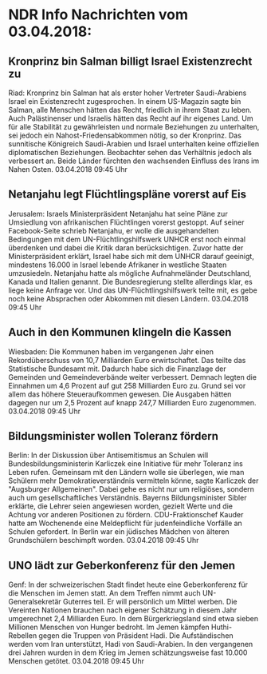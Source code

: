 # NDR Info Nachrichten vom 03.04.2018:


## Kronprinz bin Salman billigt Israel Existenzrecht zu
Riad:     Kronprinz bin Salman hat als erster hoher Vertreter Saudi-Arabiens Israel ein Existenzrecht zugesprochen. In einem US-Magazin sagte bin Salman, alle Menschen hätten das Recht, friedlich in ihrem Staat zu leben. Auch Palästinenser und Israelis hätten das Recht auf ihr eigenes Land. Um für alle Stabilität zu gewährleisten und normale Beziehungen zu unterhalten, sei jedoch ein Nahost-Friedensabkommen nötig, so der Kronprinz. Das sunnitische Königreich Saudi-Arabien und Israel unterhalten keine offiziellen diplomatischen Beziehungen. Beobachter sehen das Verhältnis jedoch als verbessert an. Beide Länder fürchten den wachsenden Einfluss des Irans im Nahen Osten. 03.04.2018 09:45 Uhr 

## Netanjahu legt Flüchtlingspläne vorerst auf Eis
Jerusalem: Israels Ministerpräsident Netanjahu hat seine Pläne zur Umsiedlung von afrikanischen Flüchtlingen vorerst gestoppt. Auf seiner Facebook-Seite schrieb Netanjahu, er wolle die ausgehandelten Bedingungen mit dem UN-Flüchtlingshilfswerk UNHCR erst noch einmal überdenken und dabei die Kritik daran berücksichtigen. Zuvor hatte der Ministerpräsident erklärt, Israel habe sich mit dem UNHCR darauf geeinigt, mindestens 16.000 in Israel lebende Afrikaner in westliche Staaten umzusiedeln. Netanjahu hatte als mögliche Aufnahmeländer Deutschland, Kanada und Italien genannt. Die Bundesregierung stellte allerdings klar, es liege keine Anfrage vor. Und das UN-Flüchtlingshilfswerk teilte mit, es gebe noch keine Absprachen oder Abkommen mit diesen Ländern. 03.04.2018 09:45 Uhr 

## Auch in den Kommunen klingeln die Kassen
Wiesbaden: Die Kommunen haben im vergangenen Jahr einen Rekordüberschuss von 10,7 Milliarden Euro erwirtschaftet. Das teilte das Statistische Bundesamt mit. Dadurch habe sich die Finanzlage der Gemeinden und Gemeindeverbände weiter verbessert. Demnach legten die Einnahmen um 4,6 Prozent auf gut 258 Milliarden Euro zu. Grund sei vor allem das höhere Steueraufkommen gewesen. Die Ausgaben hätten dagegen nur um 2,5 Prozent auf knapp 247,7 Milliarden Euro zugenommen. 03.04.2018 09:45 Uhr 

## Bildungsminister wollen Toleranz fördern
Berlin: In der Diskussion über Antisemitismus an Schulen will Bundesbildungsministerin Karliczek eine Initiative für mehr Toleranz ins Leben rufen. Gemeinsam mit den Ländern wolle sie überlegen, wie man Schülern mehr Demokratieverständnis vermitteln könne, sagte Karliczek der "Augsburger Allgemeinen". Dabei gehe es nicht nur um religiöses, sondern auch um gesellschaftliches Verständnis. Bayerns Bildungsminister Sibler erklärte, die Lehrer seien angewiesen worden, gezielt Werte und die Achtung vor anderen Positionen zu fördern. CDU-Fraktionschef Kauder hatte am Wochenende eine Meldepflicht für judenfeindliche Vorfälle an Schulen gefordert. In Berlin war ein jüdisches Mädchen von älteren Grundschülern beschimpft worden. 03.04.2018 09:45 Uhr 

## UNO lädt zur Geberkonferenz für den Jemen
Genf: In der schweizerischen Stadt findet heute eine Geberkonferenz für die Menschen im Jemen statt. An dem Treffen nimmt auch UN-Generalsekretär Guterres teil. Er will persönlich um Mittel werben. Die Vereinten Nationen brauchen nach eigener Schätzung in diesem Jahr umgerechnet 2,4 Milliarden Euro. In dem Bürgerkriegsland sind etwa sieben Millionen Menschen von Hunger bedroht. Im Jemen kämpfen Huthi-Rebellen gegen die Truppen von Präsident Hadi. Die Aufständischen werden vom Iran unterstützt, Hadi von Saudi-Arabien. In den vergangenen drei Jahren wurden in dem Krieg im Jemen schätzungsweise fast 10.000 Menschen getötet. 03.04.2018 09:45 Uhr 
